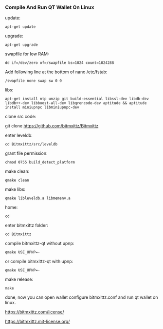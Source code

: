 ### Compile And Run QT Wallet On Linux

update:

    apt-get update

upgrade:

    apt-get upgrade

swapfile for low RAM:

    dd if=/dev/zero of=/swapfile bs=1024 count=1024288

Add following line at the bottom of nano /etc/fstab: 

    /swapfile none swap sw 0 0

libs:

    apt-get install ntp unzip git build-essential libssl-dev libdb-dev libdb++-dev libboost-all-dev libqrencode-dev aptitude && aptitude install miniupnpc libminiupnpc-dev

clone src code:

git clone https://github.com/bitmxittz/Bitmxittz

enter leveldb:

    cd Bitmxittz/src/leveldb

grant file permission:

    chmod 0755 build_detect_platform

make clean:

    qmake clean

make libs:

    qmake libleveldb.a libmemenv.a

home:

    cd

enter bitmxittz folder:

    cd Bitmxittz

compile bitmxittz-qt without upnp:

    qmake USE_UPNP=-

or compile bitmxittz-qt with upnp:

    qmake USE_UPNP=-

make release:

    make
    
done, now you can open wallet configure bitmxittz.conf and run qt wallet on linux.

https://bitmxittz.com/license/

https://bitmxittz.mit-license.org/

